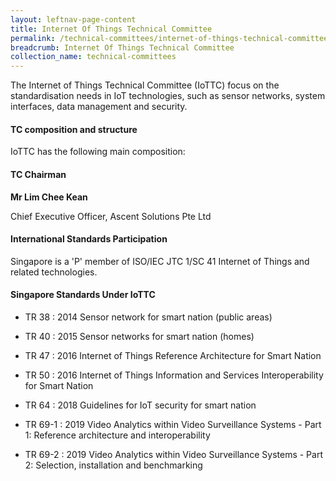 ```yaml
---
layout: leftnav-page-content
title: Internet Of Things Technical Committee
permalink: /technical-committees/internet-of-things-technical-committee/
breadcrumb: Internet Of Things Technical Committee
collection_name: technical-committees
---
```

The Internet of Things Technical Committee (IoTTC) focus on the standardisation needs in IoT technologies, such as sensor networks, system interfaces, data management and security.

#### TC composition and structure ####

IoTTC has the following main composition:

#### TC Chairman ####

**Mr Lim Chee Kean**

Chief Executive Officer, Ascent Solutions Pte Ltd 

#### International Standards Participation ####

Singapore is a 'P' member of ISO/IEC JTC 1/SC 41 Internet of Things and related technologies.

#### Singapore Standards Under IoTTC ####

* TR 38 : 2014 Sensor network for smart nation (public areas)

* TR 40 : 2015	Sensor networks for smart nation (homes)

* TR 47 : 2016	Internet of Things Reference Architecture for Smart Nation

* TR 50 : 2016	Internet of Things Information and Services Interoperability for Smart Nation

* TR 64 : 2018	Guidelines for IoT security for smart nation

* TR 69-1 : 2019 Video Analytics within Video Surveillance Systems - Part 1: Reference architecture and interoperability

* TR 69-2 : 2019	Video Analytics within Video Surveillance Systems - Part 2: Selection, installation and benchmarking
